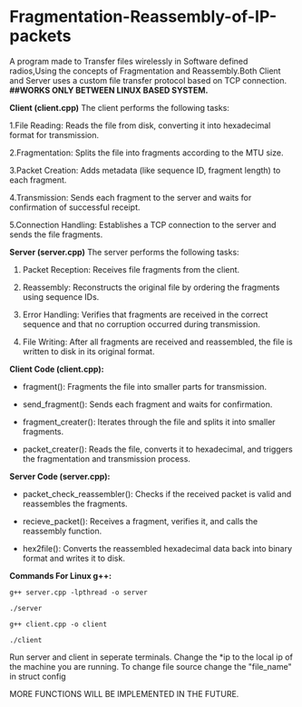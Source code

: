 # Fragmentation-Reassembly-of-IP-packets
A program made to Transfer files wirelessly in Software defined radios,Using the concepts of Fragmentation and Reassembly.Both Client and Server uses a custom file transfer protocol based on TCP connection.
**##WORKS ONLY BETWEEN LINUX BASED SYSTEM.**

**Client (client.cpp)**
The client performs the following tasks:

1.File Reading: Reads the file from disk, converting it into hexadecimal format for transmission.

2.Fragmentation: Splits the file into fragments according to the MTU size.

3.Packet Creation: Adds metadata (like sequence ID, fragment length) to each fragment.

4.Transmission: Sends each fragment to the server and waits for confirmation of successful receipt.

5.Connection Handling: Establishes a TCP connection to the server and sends the file fragments.


**Server (server.cpp)**
The server performs the following tasks:

1. Packet Reception: Receives file fragments from the client.

2. Reassembly: Reconstructs the original file by ordering the fragments using sequence IDs.

3. Error Handling: Verifies that fragments are received in the correct sequence and that no corruption occurred during transmission.

4. File Writing: After all fragments are received and reassembled, the file is written to disk in its original format.



**Client Code (client.cpp):**

 - fragment(): Fragments the file into smaller parts for transmission.

 - send_fragment(): Sends each fragment and waits for confirmation.

 - fragment_creater(): Iterates through the file and splits it into smaller fragments.

 - packet_creater(): Reads the file, converts it to hexadecimal, and triggers the fragmentation and transmission process.



**Server Code (server.cpp):**

 - packet_check_reassembler(): Checks if the received packet is valid and reassembles the fragments.

 - recieve_packet(): Receives a fragment, verifies it, and calls the reassembly function.

 - hex2file(): Converts the reassembled hexadecimal data back into binary format and writes it to disk.


**Commands For Linux g++:**
```
g++ server.cpp -lpthread -o server

./server

g++ client.cpp -o client

./client

```
Run server and client in seperate terminals.
Change the *ip to the local ip of the machine you are running.
To change file source change the "file_name" in struct config

MORE FUNCTIONS WILL BE IMPLEMENTED IN THE FUTURE.
